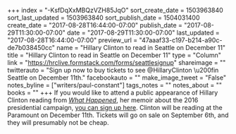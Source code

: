 +++
index = "-KsfDqXxMBQzVZH85JqO"
sort_create_date = 1503963840
sort_last_updated = 1503963840
sort_publish_date = 1504031400
create_date = "2017-08-28T16:44:00-07:00"
publish_date = "2017-08-29T11:30:00-07:00"
date = "2017-08-29T11:30:00-07:00"
last_updated = "2017-08-28T16:44:00-07:00"
preview_url = "47aaaf33-c197-b214-a90c-de7b038450cc"
name = "Hillary Clinton to read in Seattle on December 11"
title = "Hillary Clinton to read in Seattle on December 11"
type = "Column"
link = "https://hrclive.formstack.com/forms/seattlesignup"
shareimage = ""
twitterauto = "Sign up now to buy tickets to see @HillaryClinton \u200fin Seattle on December 11th."
facebookauto = ""
make_image_tweet = "False"
notes_byline = ["writers/paul-constant"]
tags_notes = ""
notes_about = ""
books = ""
+++
If you would like to attend a public appearance of Hillary Clinton reading from [*What Happened*](http://www.seattlereviewofbooks.com/notes/2017/07/27/hillary-clinton-to-publish-a-memoir-about-the-2016-presidential-race-this-fall/), her memoir about the 2016 presidential campaign, [you can sign up here](https://hrclive.formstack.com/forms/seattlesignup). Clinton will be reading at the Paramount on December 11th. Tickets will go on sale on September 6th, and they will presumably not be cheap.